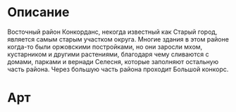 # Описание
Восточный район Конкорданс, некогда известный как Старый город, является самым старым участком округа. Многие здания в этом районе когда-то были оржовскими постройками, но они заросли мхом, кустарником и другими растениями, благодаря чему сливаются с домами, парками и вернади Селесня, которые заполняют остальную часть района. Через большую часть района проходит Большой конкорс.
# Арт
